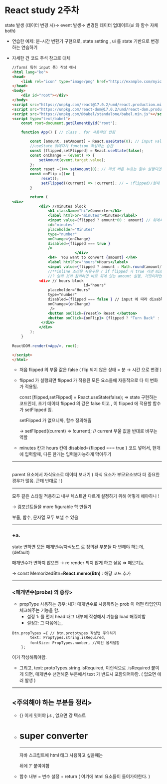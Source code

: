 # React study 2주차

state 발생 (데이터 변경 시)→ event 발생→ 변경된 데이터 업데이트(ui 와 함수 자체 both)

- 연습한 예제: 분-시간 변환기 구현으로, state setting , ui 를 state 기반으로 변경하는 연습하기
- 자세한 건 코드 주석 참고로 대체
    
    ```html
    //form( 특히 input 폼) 작성 예시
    <html lang="ko">
    <head>
        <link rel="icon" type="image/png" href="http://example.com/myicon.png">
    </head>
    <body>
        <div id="root"></div> 
    </body>
    <script src="https://unpkg.com/react@17.0.2/umd/react.production.min.js"></script>
    <script src="https://unpkg.com/react-dom@17.0.2/umd/react-dom.production.min.js"></script>
    <script src="https://unpkg.com/@babel/standalone/babel.min.js"></script>
    <script type="text/babel">
        const root=document.getElementById("root");
    
        function App() { // class , for 사용하면 안됨
    
            const [amount, setAmount] = React.useState(0); // input value 받아와야 해서 
            //useState 뒤에다가 function 작성하는 습관
            const [flipped,setFlipped] = React.useState(false);
            const onChange = (event) => {
                setAmount(event.target.value);
            };
            const reset =()=> setAmount(0); // 리셋 버튼 누르는 함수 실행되면 -> 값이 0 으로 변함
            const onFlip =()=> {
                 reset();
                 setFlipped((current) => !current); // = !flipped//현재 상황이 flipped 이니까, flip 이 참-> 거짓 / 거짓-> 참 ( 뒤에는 리턴값 작성)
            }
    
            return (
    <div>
                <div> //minutes block
                    <h1 className="hi">Converter</h1>
                    <label htmlFor="minutes">Minutes</label>
                    <input value={flipped ? amount*60 : amount} // 위에서 input value 이름 정해줬기 때문에 여기서도 그대로 가지고 옴
                    id="minutes"
                    placeholder="Minutes"
                    type="number"
                    onChange={onChange}
                    disabled={flipped === true }
                    />
    							</div>
                    <h4>  You want to convert {amount} </h4>
                    <label htmlFor="hours">Hours</label>
                    <input value={flipped ? amount : Math.round(amount/60)} // 위에서 input value 이름 정해줬기 때문에 여기서도 그대로 가지고 옴
                    //**inline 조건문 사용구문 / if flipped 가 true 라면 minutes 사용해서 math.round 한 값을 value 로 넣어라 
                    //? 앞의 것이 참이라면 바로 뒤에 있는 amount 실행, 거짓이라면 : 뒤의 것 실행
                <div> // hours block
    								id="hours"
                    placeholder="Hours"
                    type="number"
                    disabled={flipped === false } // input 에 따라 disable 할지 말지 결정가능
                    onChange={onChange}
                     />
                    <button onClick={reset}> Reset </button>
                    <button onClick={onFlip}> {flipped ? "Turn Back" : "Invert"} </button>  //flipped 가 거짓일 때는 분을 시간으로 변경 
                 </div>
                </div>
            );
        }
       
    ReactDOM.render(<App/>, root);
    
    </script>
    </html>
    ```
    
    - 처음 flipped 의 부울 값은 false ( flip 되지 않은 상태 = 분 → 시간 으로 변경 )
    - flipped 가 실행되면 flipped 가 적용된 모든 요소들에 자동적으로 다 이 변화가 적용됨.
        
        const [flipped,setFlipped] = React.useState(false);  ⇒ state 구현하는 코드인데, 초기 데이터 flipped 의 값은 false 이고 , 이 flipped 에 적용할 함수가 setFlipped 임. 
        
        setFlipped 가 없으니까, 함수 정의해줌 
        
        → setFlipped((current) => !current); // current 부울 값을 반대로 바꾸는 역할 
        
    - minutes 칸과 hours 칸에 disabled={flipped === true } 코드 넣어서, 한개에 입력할때, 다른 한개는 입력불가능하게 막아두기
    
    ---
    
    ## <props >
    
     parent 요소에서 자식요소로 데이터 보내기 ( 자식 요소가 부모요소보다 더 중요한 경우가 많음. 근데 반대로 ! )
    
    ---
    
    모두 같은 스타일 적용하고 내부 텍스트만 다르게 설정하기 위해 어떻게 해야하나 ! 
    
    → 컴포넌트들을 more figurable 학 만들기 
    
    부울, 함수, 문자열 모두 보낼 수 있음 
    
    ---
    
    ### +a. <react memo>
    
    state 변하면 모든 매개변수/자식노드 로 정의된 부분들 다 변해야 하는데, (default)
    
    매개변수가 변하지 않으면 → re render 되지 않게 하고 싶음 ⇒ 메모기능
    
    → const MemorizedBtn=**React.memo(Btn)**   : 해당 코드 추가 
    
    ---
    
    ### <매개변수(probs) 의 종류>
    
    - propType  사용하는 경우: 내가 매개변수로 사용하려는 prob 이 어떤 타입인지 체크해주는 기능을 함.
        - 설정 1: <script src="[https://unpkg.com/prop-types@15.7.2/prop-types.js](https://unpkg.com/prop-types@15.7.2/prop-types.js)"> </script> 를 먼저 head 태그 내부에 작성해서 기능을 load 해줘야함
        - 설정2: 그 다음에는,
    
    ```
    Btn.propTypes ={ // btn.prototypes 작성법 주의하기 
            text: PropTypes.string.isRequired,
            fontSize: PropTypes.number, //이건 옵셔널함
        };
    ```
    
    이거 작성해줘야함.
    
    - 그리고, text: protoTypes.string.isRequired, 이런식으로 .isRequired 붙이게 되면, 매개변수 선언해준 부분에서 text 가 반드시 포함되어야함. ( 없으면 에러 발생 )
    
    ---
    
    ## <주의해야 하는 부분들 정리>
    
    - {} 이게 잇어야 j.s , 없으면 걍 텍스트
    - <h1> super converter </h1> <hr/> 자바 스크립트에 html 태그 사용하고 싶을때는
        
        뒤에 ‘/’ 붙여야함
        
    - 함수 내부 = 변수 설정 + return ( 여기에 html 요소들이 들어가야한다. )
